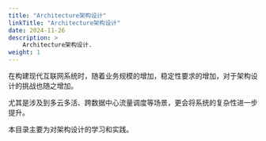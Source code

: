 ```yaml
---
title: "Architecture架构设计"
linkTitle: "Architecture架构设计"
date: 2024-11-26
description: >
    Architecture架构设计.
weight: 1
---
```


在构建现代互联网系统时，随着业务规模的增加，稳定性要求的增加，对于架构设计的挑战也随之增加。

尤其是涉及到多云多活、跨数据中心流量调度等场景，更会将系统的复杂性进一步提升。

本目录主要为对架构设计的学习和实践。